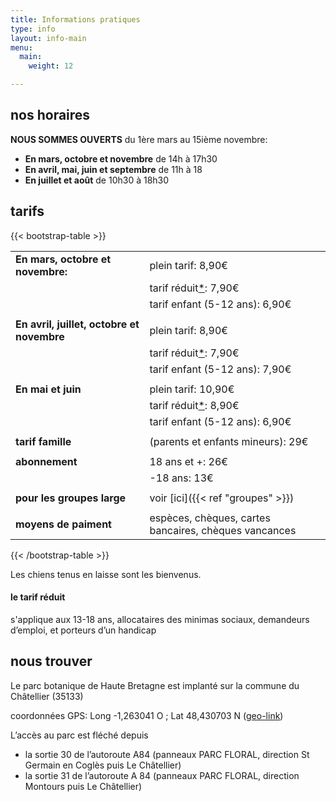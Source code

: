 ```yaml
---
title: Informations pratiques
type: info
layout: info-main
menu:
  main:
    weight: 12

---
```

## nos horaires

**NOUS SOMMES OUVERTS** du 1ère mars au 15ième novembre:

- **En mars, octobre et novembre** de 14h à 17h30
- **En avril, mai, juin et septembre** de 11h à 18
- **En juillet et août** de 10h30 à 18h30

## tarifs

{{< bootstrap-table >}}

|                                            |                                                       |
| ------------------------------------------ | ----------------------------------------------------- |
| **En mars, octobre et novembre:**          | plein tarif: 8,90€                                    |
|                                            | tarif réduit[\*](#le-tarif-réduit): 7,90€             |
|                                            | tarif enfant (5-12 ans): 6,90€                        |
|                                            |                                                       |
| **En avril, juillet, octobre et novembre** | plein tarif: 8,90€                                    |
|                                            | tarif réduit[\*](#le-tarif-réduit): 7,90€             |
|                                            | tarif enfant (5-12 ans): 7,90€                        |
|                                            |                                                       |
| **En mai et juin**                         | plein tarif: 10,90€                                   |
|                                            | tarif réduit[\*](#le-tarif-reduit): 8,90€             |
|                                            | tarif enfant (5-12 ans): 6,90€                        |
|                                            |                                                       |
| **tarif famille**                          | (parents et enfants mineurs): 29€                     |
|                                            |                                                       |
| **abonnement**                             | 18 ans et +: 26€                                      |
|                                            | -18 ans: 13€                                          |
|                                            |                                                       |
| **pour les groupes large**                 | voir [ici]({{< ref "groupes" >}})                     |
|                                            |                                                       |
| **moyens de paiment**                      | espèces, chèques, cartes bancaires, chèques vancances |

{{< /bootstrap-table >}}

Les chiens tenus en laisse sont les bienvenus.

#### le tarif réduit

s'applique aux 13-18 ans, allocataires des minimas sociaux,
demandeurs d’emploi, et porteurs d’un handicap

## nous trouver

Le parc botanique de Haute Bretagne est implanté sur la commune du Châtellier (35133)

coordonnées GPS: Long -1,263041 O ; Lat 48,430703 N (<a href="geo:-1,263041,48,430703">geo-link</a>)

L’accès au parc est fléché depuis

- la sortie 30 de l’autoroute A84 (panneaux PARC FLORAL, direction St Germain
  en Coglès puis Le Châtellier)
- la sortie 31 de l’autoroute A 84 (panneaux PARC FLORAL, direction Montours
  puis Le Châtellier)